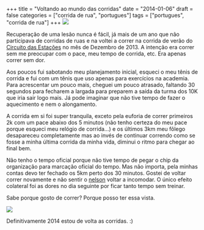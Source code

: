 +++
title = "Voltando ao mundo das corridas"
date = "2014-01-06"
draft = false
categories = ["corrida de rua", "portugues"]
tags = ["portugues", "corrida de rua"]
+++
![]( https://distilleryimage7.s3.amazonaws.com/7819a45a6c2311e382be12a6477cc8fb_6.jpg)

Recuperação de uma lesão nunca é fácil, já mais de um ano que não
participava de corridas de ruas e na voltei a correr na corrida de verão
do [Circuito das Estações](https://circuitodasestacoes.ativo.com/) no mês
de Dezembro de 2013. A intenção era correr sem me preocupar com o pace,
meu tempo de corrida, etc. Era apenas correr sem dor.

Aos poucos fui sabotando meu planejamento inicial, esqueci o meu tênis
de corrida e fui com um tênis que uso apenas para exercícios na
academia. Para acrescentar um pouco mais, cheguei um pouco atrasado,
faltando 30 segundos para fecharem a largada para preparem a saída da
turma dos 10K que iria sair logo mais. Já pode imaginar que não tive
tempo de fazer o aquecimento e nem o alongamento.

A corrida em si foi super tranquila, exceto pela euforia de correr
primeiros 2k com um pace abaixo dos 5 minutos (não tenho certeza do meu
pace porque esqueci meu relógio de corrida…) e os últimos 3km meu fôlego
desapareceu completamente mas ao invés de continuar correndo como se
fosse a minha última corrida da minha vida, diminui o ritmo para chegar
ao final bem.

Não tenho o tempo oficial porque não tive tempo de pegar o chip da
organização para marcação oficial do tempo. Mas não importa, pela minhas
contas devo ter fechado os 5km perto dos 30 minutos. Gostei de voltar
correr novamente e não sentir o
[nelson](https://www.fernandoike.com/2013/01/03/2012-a-transicao/) voltar
a incomodar. O único efeito colateral foi as dores no dia seguinte por
ficar tanto tempo sem treinar.

Sabe porque gosto de correr? Porque posso ter essa vista.

![](https://distilleryimage7.s3.amazonaws.com/b34b54986c2211e3889112900d0d04d7_6.jpg)

Definitivamente 2014 estou de volta as corridas. :)
